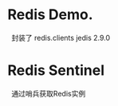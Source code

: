 # Redis Demo.
&nbsp;&nbsp;封装了<dependency>
	    <groupId>redis.clients</groupId>
	    <artifactId>jedis</artifactId>
	    <version>2.9.0</version>
	</dependency><br>
# Redis Sentinel
&nbsp;&nbsp;通过哨兵获取Redis实例
